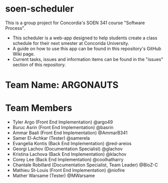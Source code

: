 soen-scheduler
==============
This is a group project for Concordia's SOEN 341 course "Software Process". 
- This scheduler is a web-app designed to help students create a class schedule for their next smester at Concorida University.
- A guide on how to use this app can be found in this repository's GitHub Wiki page.
- Current tasks, issues and information items can be found in the "issues" section of this repository.

Team Name: ARGONAUTS
==============

Team Members
==============
- Tyler Argo (Front End Implementation) @argo49
- Buruc Asrin (Front End Implementation) @basrin
- Ammar Baali (Front End Implementation) @AmmarB341
- Samer El-Achkar (Tester) @samerela
- Evangelia Kontis (Back End Implementation)  @red-areios
- Georgi Lachov (Documentation Specialist) @glachov
- Kristina Lachova (Back End Implementation) @klachov
- Corey Lee (Back End Implementation) @coolhatharry
- Chantale Robillard (Documentation Specialist, Team Leader) @BloZ-C
- Mathieu St-Louis (Front End Implementation) @niofire
- Mather Warsame (Tester) @MWarsame


